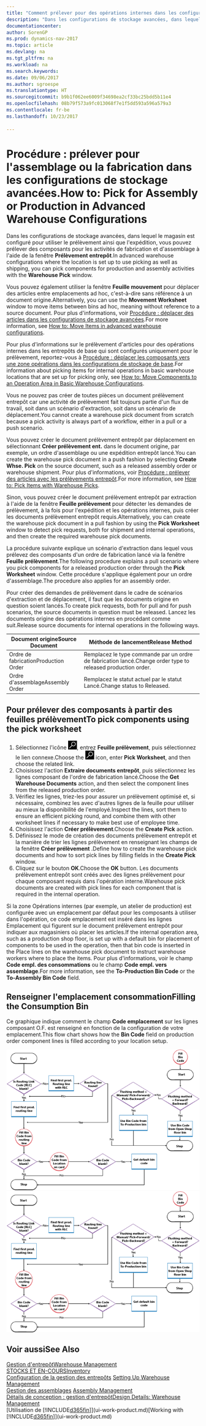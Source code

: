 ```yaml
---
title: "Comment prélever pour des opérations internes dans les configurations de stockage avancées"
description: "Dans les configurations de stockage avancées, dans lequel le magasin est configuré pour utiliser le prélèvement ainsi que l'expédition, vous pouvez prélever des composants pour les activités de fabrication et d'assemblage à l'aide de la fenêtre **Prélèvement entrepôt**."
documentationcenter: 
author: SorenGP
ms.prod: dynamics-nav-2017
ms.topic: article
ms.devlang: na
ms.tgt_pltfrm: na
ms.workload: na
ms.search.keywords: 
ms.date: 09/06/2017
ms.author: sgroespe
ms.translationtype: HT
ms.sourcegitcommit: b9b1f062ee6009f34698ea2cf33bc25bdd5b11e4
ms.openlocfilehash: 08b79f573a9fc013068f7e1f5dd593a596a579a3
ms.contentlocale: fr-be
ms.lasthandoff: 10/23/2017

---
```

# <a name="how-to-pick-for-assembly-or-production-in-advanced-warehouse-configurations"></a><span data-ttu-id="6d447-103">Procédure : prélever pour l'assemblage ou la fabrication dans les configurations de stockage avancées.</span><span class="sxs-lookup"><span data-stu-id="6d447-103">How to: Pick for Assembly or Production in Advanced Warehouse Configurations</span></span>
<span data-ttu-id="6d447-104">Dans les configurations de stockage avancées, dans lequel le magasin est configuré pour utiliser le prélèvement ainsi que l'expédition, vous pouvez prélever des composants pour les activités de fabrication et d'assemblage à l'aide de la fenêtre **Prélèvement entrepôt**.</span><span class="sxs-lookup"><span data-stu-id="6d447-104">In advanced warehouse configurations where the location is set up to use picking as well as shipping, you can pick components for production and assembly activities with the **Warehouse Pick** window.</span></span>  

<span data-ttu-id="6d447-105">Vous pouvez également utiliser la fenêtre **Feuille mouvement** pour déplacer des articles entre emplacements ad hoc, c'est-à-dire sans référence à un document origine.</span><span class="sxs-lookup"><span data-stu-id="6d447-105">Alternatively, you can use the **Movement Worksheet** window to move items between bins ad hoc, meaning without reference to a source document.</span></span> <span data-ttu-id="6d447-106">Pour plus d'informations, voir [Procédure : déplacer des articles dans les configurations de stockage avancées](warehouse-how-to-move-items-in-advanced-warehousing.md).</span><span class="sxs-lookup"><span data-stu-id="6d447-106">For more information, see [How to: Move Items in advanced warehouse configurations](warehouse-how-to-move-items-in-advanced-warehousing.md).</span></span>  

<span data-ttu-id="6d447-107">Pour plus d'informations sur le prélèvement d'articles pour des opérations internes dans les entrepôts de base qui sont configurés uniquement pour le prélèvement, reportez-vous à [Procédure : déplacer les composants vers une zone opérations dans les configurations de stockage de base](warehouse-how-to-move-components-to-an-operation-area-in-basic-warehousing.md).</span><span class="sxs-lookup"><span data-stu-id="6d447-107">For information about picking items for internal operations in basic warehouse locations that are set up for picking only, see [How to: Move Components to an Operation Area in Basic Warehouse Configurations](warehouse-how-to-move-components-to-an-operation-area-in-basic-warehousing.md).</span></span>  

<span data-ttu-id="6d447-108">Vous ne pouvez pas créer de toutes pièces un document prélèvement entrepôt car une activité de prélèvement fait toujours partie d'un flux de travail, soit dans un scénario d'extraction, soit dans un scénario de déplacement.</span><span class="sxs-lookup"><span data-stu-id="6d447-108">You cannot create a warehouse pick document from scratch because a pick activity is always part of a workflow, either in a pull or a push scenario.</span></span>  

<span data-ttu-id="6d447-109">Vous pouvez créer le document prélèvement entrepôt par déplacement en sélectionnant **Créer prélèvement ent.** dans le document origine, par exemple, un ordre d'assemblage ou une expédition entrepôt lancé.</span><span class="sxs-lookup"><span data-stu-id="6d447-109">You can create the warehouse pick document in a push fashion by selecting **Create Whse. Pick** on the source document, such as a released assembly order or warehouse shipment.</span></span> <span data-ttu-id="6d447-110">Pour plus d'informations, voir [Procédure : prélever des articles avec les prélèvements entrepôt](warehouse-how-to-pick-items-for-warehouse-shipment.md).</span><span class="sxs-lookup"><span data-stu-id="6d447-110">For more information, see [How to: Pick Items with Warehouse Picks](warehouse-how-to-pick-items-for-warehouse-shipment.md).</span></span>  

<span data-ttu-id="6d447-111">Sinon, vous pouvez créer le document prélèvement entrepôt par extraction à l'aide de la fenêtre **Feuille prélèvement** pour détecter les demandes de prélèvement, à la fois pour l'expédition et les opérations internes, puis créer les documents prélèvement entrepôt requis.</span><span class="sxs-lookup"><span data-stu-id="6d447-111">Alternatively, you can create the warehouse pick document in a pull fashion by using the **Pick Worksheet** window to detect pick requests, both for shipment and internal operations, and then create the required warehouse pick documents.</span></span>  

<span data-ttu-id="6d447-112">La procédure suivante explique un scénario d'extraction dans lequel vous prélevez des composants d'un ordre de fabrication lancé via la fenêtre **Feuille prélèvement**.</span><span class="sxs-lookup"><span data-stu-id="6d447-112">The following procedure explains a pull scenario where you pick components for a released production order through the **Pick Worksheet** window.</span></span> <span data-ttu-id="6d447-113">Cette procédure s'applique également pour un ordre d'assemblage.</span><span class="sxs-lookup"><span data-stu-id="6d447-113">The procedure also applies for an assembly order.</span></span>  

<span data-ttu-id="6d447-114">Pour créer des demandes de prélèvement dans le cadre de scénarios d'extraction et de déplacement, il faut que les documents origine en question soient lancés.</span><span class="sxs-lookup"><span data-stu-id="6d447-114">To create pick requests, both for pull and for push scenarios, the source documents in question must be released.</span></span> <span data-ttu-id="6d447-115">Lancez les documents origine des opérations internes en procédant comme suit.</span><span class="sxs-lookup"><span data-stu-id="6d447-115">Release source documents for internal operations in the following ways.</span></span>  

|<span data-ttu-id="6d447-116">Document origine</span><span class="sxs-lookup"><span data-stu-id="6d447-116">Source Document</span></span>|<span data-ttu-id="6d447-117">Méthode de lancement</span><span class="sxs-lookup"><span data-stu-id="6d447-117">Release Method</span></span>|  
|---------------------|--------------------|  
|<span data-ttu-id="6d447-118">Ordre de fabrication</span><span class="sxs-lookup"><span data-stu-id="6d447-118">Production Order</span></span>|<span data-ttu-id="6d447-119">Remplacez le type commande par un ordre de fabrication lancé.</span><span class="sxs-lookup"><span data-stu-id="6d447-119">Change order type to released production order.</span></span>|  
|<span data-ttu-id="6d447-120">Ordre d'assemblage</span><span class="sxs-lookup"><span data-stu-id="6d447-120">Assembly Order</span></span>|<span data-ttu-id="6d447-121">Remplacez le statut actuel par le statut Lancé.</span><span class="sxs-lookup"><span data-stu-id="6d447-121">Change status to Released.</span></span>|  

## <a name="to-pick-components-using-the-pick-worksheet"></a><span data-ttu-id="6d447-122">Pour prélever des composants à partir des feuilles prélèvement</span><span class="sxs-lookup"><span data-stu-id="6d447-122">To pick components using the pick worksheet</span></span>  
1.  <span data-ttu-id="6d447-123">Sélectionnez l'icône ![Page ou état pour la recherche](media/ui-search/search_small.png "Page ou état pour la recherche"), entrez **Feuille prélèvement**, puis sélectionnez le lien connexe.</span><span class="sxs-lookup"><span data-stu-id="6d447-123">Choose the ![Search for Page or Report](media/ui-search/search_small.png "Search for Page or Report icon") icon, enter **Pick Worksheet**, and then choose the related link.</span></span>  
2.  <span data-ttu-id="6d447-124">Choisissez l'action **Extraire documents entrepôt**, puis sélectionnez les lignes composant de l'ordre de fabrication lancé.</span><span class="sxs-lookup"><span data-stu-id="6d447-124">Choose the **Get Warehouse Documents** action, and then select the component lines from the released production order.</span></span>  
3.  <span data-ttu-id="6d447-125">Vérifiez les lignes, triez-les pour assurer un prélèvement optimisé et, si nécessaire, combinez les avec d'autres lignes de la feuille pour utiliser au mieux la disponibilité de l'employé.</span><span class="sxs-lookup"><span data-stu-id="6d447-125">Inspect the lines, sort them to ensure an efficient picking round, and combine them with other worksheet lines if necessary to make best use of employee time.</span></span>  
4.  <span data-ttu-id="6d447-126">Choisissez l'action **Créer prélèvement**.</span><span class="sxs-lookup"><span data-stu-id="6d447-126">Choose the **Create Pick** action.</span></span>  
5.  <span data-ttu-id="6d447-127">Définissez le mode de création des documents prélèvement entrepôt et la manière de trier les lignes prélèvement en renseignant les champs de la fenêtre **Créer prélèvement** .</span><span class="sxs-lookup"><span data-stu-id="6d447-127">Define how to create the warehouse pick documents and how to sort pick lines by filling fields in the **Create Pick** window.</span></span>  
6.  <span data-ttu-id="6d447-128">Cliquez sur le bouton **OK**.</span><span class="sxs-lookup"><span data-stu-id="6d447-128">Choose the **OK** button.</span></span> <span data-ttu-id="6d447-129">Les documents prélèvement entrepôt sont créés avec des lignes prélèvement pour chaque composant requis dans l'opération interne.</span><span class="sxs-lookup"><span data-stu-id="6d447-129">Warehouse pick documents are created with pick lines for each component that is required in the internal operation.</span></span>  

<span data-ttu-id="6d447-130">Si la zone Opérations internes (par exemple, un atelier de production) est configurée avec un emplacement par défaut pour les composants à utiliser dans l'opération, ce code emplacement est inséré dans les lignes Emplacement qui figurent sur le document prélèvement entrepôt pour indiquer aux magasiniers où placer les articles.</span><span class="sxs-lookup"><span data-stu-id="6d447-130">If the internal operation area, such as a production shop floor, is set up with a default bin for placement of components to be used in the operation, then that bin code is inserted in the Place lines on the warehouse pick document to instruct warehouse workers where to place the items.</span></span> <span data-ttu-id="6d447-131">Pour plus d'informations, voir le champ **Code empl. des consommations** ou le champ **Code empl. vers assemblage**.</span><span class="sxs-lookup"><span data-stu-id="6d447-131">For more information, see the **To-Production Bin Code** or the **To-Assembly Bin Code** field.</span></span>

## <a name="filling-the-consumption-bin"></a><span data-ttu-id="6d447-132">Renseigner l'emplacement consommation</span><span class="sxs-lookup"><span data-stu-id="6d447-132">Filling the Consumption Bin</span></span>
<span data-ttu-id="6d447-133">Ce graphique indique comment le champ **Code emplacement** sur les lignes composant O.F. est renseigné en fonction de la configuration de votre emplacement.</span><span class="sxs-lookup"><span data-stu-id="6d447-133">This flow chart shows how the **Bin Code** field on production order component lines is filled according to your location setup.</span></span>

<span data-ttu-id="6d447-134">![Organigramme Flux d'emplacement](media/binflow.png "BinFlow")</span><span class="sxs-lookup"><span data-stu-id="6d447-134">![Bin flow chart](media/binflow.png "BinFlow")</span></span>  

## <a name="see-also"></a><span data-ttu-id="6d447-135">Voir aussi</span><span class="sxs-lookup"><span data-stu-id="6d447-135">See Also</span></span>
[<span data-ttu-id="6d447-136">Gestion d'entrepôt</span><span class="sxs-lookup"><span data-stu-id="6d447-136">Warehouse Management</span></span>](warehouse-manage-warehouse.md)  
[<span data-ttu-id="6d447-137">STOCKS ET EN-COURS</span><span class="sxs-lookup"><span data-stu-id="6d447-137">Inventory</span></span>](inventory-manage-inventory.md)  
<span data-ttu-id="6d447-138">[Configuration de la gestion des entrepôts](warehouse-setup-warehouse.md)   </span><span class="sxs-lookup"><span data-stu-id="6d447-138">[Setting Up Warehouse Management](warehouse-setup-warehouse.md)   </span></span>  
<span data-ttu-id="6d447-139">[Gestion des assemblages](assembly-assemble-items.md)  </span><span class="sxs-lookup"><span data-stu-id="6d447-139">[Assembly Management](assembly-assemble-items.md)  </span></span>  
[<span data-ttu-id="6d447-140">Détails de conception : gestion d'entrepôt</span><span class="sxs-lookup"><span data-stu-id="6d447-140">Design Details: Warehouse Management</span></span>](design-details-warehouse-management.md)  
<span data-ttu-id="6d447-141">[Utilisation de [!INCLUDE[d365fin](includes/d365fin_md.md)]](ui-work-product.md)</span><span class="sxs-lookup"><span data-stu-id="6d447-141">[Working with [!INCLUDE[d365fin](includes/d365fin_md.md)]](ui-work-product.md)</span></span>

